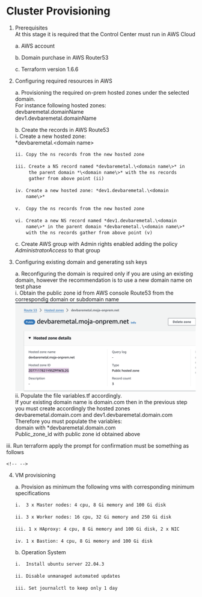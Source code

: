 # Cluster Provisioning

1.  Prerequisites\
    At this stage it is required that the Control Center must run in AWS
    Cloud

    a.  AWS account

    b.  Domain purchase in AWS Router53

    c.  Terraform version 1.6.6

2.  Configuring required resources in AWS

    a.  Provisioning the required on-prem hosted zones under the
        selected domain.\
        For instance following hosted zones:\
        devbaremetal.domainName\
        dev1.devbaremetal.domainName

    b.  Create the records in AWS Route53 \
        i.  Create a new hosted zone: \
        *devbaremetal.\<domain name\>

        ii. Copy the ns records from the new hosted zone

        iii. Create a NS record named *devbaremetal.\<domain name\>* in
             the parent domain *\<domain name\>* with the ns records
             gather from above point (ii)

        iv. Create a new hosted zone: *dev1.devbaremetal.\<domain
            name\>*

        v.  Copy the ns records from the new hosted zone

        vi. Create a new NS record named *dev1.devbaremetal.\<domain
            name\>* in the parent domain *devbaremetal.\<domain name\>*
            with the ns records gather from above point (v)

    c.  Create AWS group with Admin rights enabled adding the policy
        *AdministratorAccess* to that group

3.  Configuring existing domain and generating ssh keys

    a.  Reconfiguring the domain is required only if you are using an
        existing domain, however the recommendation is to use a new
        domain name on test phase \
        i. Obtain the public zone id from AWS console Route53 from the correspondig domain or subdomain name \
        ![Public Zone Id](images/public_zone_id.png "Public Zone Id")
        ii. Populate the file variables.tf accordingly. \
        If your existing domain name is domain.com then in the previous step you must create accordingly the hosted zones devbaremetal.domain.com and dev1.devbaremetal.domain.com \
        Therefore you must populate the variables:\
        domain with *devbaremetal.domain.com\
        Public_zone_id with public zone id obtained above

iii. Run terraform apply the prompt for confirmation must be something
     as follows

```{=html}
<!-- -->
```
4.  VM provisioning

    a.  Provision as minimum the following vms with corresponding
        minimum specifications

        i.  3 x Master nodes: 4 cpu, 8 Gi memory and 100 Gi disk

        ii. 3 x Worker nodes: 16 cpu, 32 Gi memory and 250 Gi disk

        iii. 1 x HAproxy: 4 cpu, 8 Gi memory and 100 Gi disk, 2 x NIC

        iv. 1 x Bastion: 4 cpu, 8 Gi memory and 100 Gi disk

    b.  Operation System

        i.  Install ubuntu server 22.04.3

        ii. Disable unmanaged automated updates

        iii. Set journalctl to keep only 1 day
